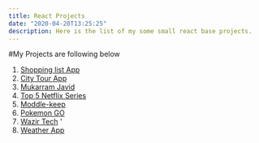 ```yaml
---
title: React Projects
date: "2020-04-20T13:25:25"
description: Here is the list of my some small react base projects.
---
```


#My Projects are following below

1. [Shopping list App](https://laundarylist.netlify.app/)  
2. [City Tour App](https://city-world-tour.netlify.app/)  
3. [Mukarram Javid](https://mukarramjavid.netlify.com/)
4. [Top 5 Netflix Series](https://top5mini-netflix-site.netlify.app/)
5. [Moddle-keep](https://moddle-keep.netlify.app/)
6. [Pokemon GO](https://pokemon-go-api.netlify.app/) 
7. [Wazir Tech](https://wazir-tech.netlify.app) '
8. [Weather App](https://hmj-weather-app.netlify.app/)
